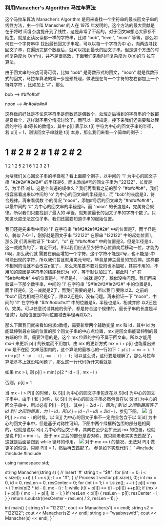 ### 利用Manacher's Algorithm 马拉车算法
这个马拉车算法 Manacher‘s Algorithm 是用来查找一个字符串的最长回文子串的线性方法，由一个叫 Manacher 的人在 1975 年发明的，这个方法的最大贡献是在于将时
间复杂度提升到了线性，这是非常了不起的。对于回文串想必大家都不陌生，就是正读反读都一样的字符串，比如 "bob", "level", "noon" 等等，那么如何在一个字符串中
找出最长回文子串呢，可以以每一个字符为中
心，向两边寻找回文子串，在遍历完整个数组后，就可以找到最长的回文子串。但是这个方法的时间复杂度为 O(n*n)，并不是很高效，下面我们来看时间复杂度为 O(n)的马
拉车算法。

由于回文串的长度可奇可偶，比如 "bob" 是奇数形式的回文，"noon" 就是偶数形式的回文，马拉车算法的第一步是预处理，做法是在每一个字符的左右都加上一个特殊字符
，比如加上 '#'，那么

bob    -->    #b#o#b#

noon    -->    #n#o#o#n# 

这样做的好处是不论原字符串是奇数还是偶数个，处理之后得到的字符串的个数都是奇数个，这样就不用分情况讨论了，而可以一起搞定。接下来我们还需要和处理后的字符
串t等长的数组p，其中 p[i] 表示以 t[i] 字符为中心的回文子串的半径，若 p[i] = 1，则该回文子串就是 t[i] 本身，那么我们来看一个简单的例子：

# 1 # 2 # 2 # 1 # 2 # 2 #
1 2 1 2 5 2 1 6 1 2 3 2 1

为啥我们关心回文子串的半径呢？看上面那个例子，以中间的 '1' 为中心的回文子串 "#2#2#1#2#2#" 的半径是6，而未添加#号的回文子串为 "22122"，长度是5，为半径
减1。这是个普遍的规律么？我们再看看之前的那个 "#b#o#b#"，我们很容易看出来以中间的 'o' 为中心的回文串的半径是4，而 "bob"的长度是3，符合规律。再来看偶数
个的情况 "noon"，添加#号后的回文串为 "#n#o#o#n#"，以最中间的 '#' 为中心的回文串的半径是5，而 "noon" 的长度是4，完美符合规律。所以我们只要找到了最大的
半径，就知道最长的回文子串的字符个数了。只知道长度无法定位子串，我们还需要知道子串的起始位置。   

我们还是先来看中间的 '1' 在字符串 "#1#2#2#1#2#2#" 中的位置是7，而半径是6，貌似 7-6=1，刚好就是回文子串 "22122" 在原串 "122122" 中的起始位置1。那么我
们再来验证下 "bob"，"o" 在 "#b#o#b#" 中的位置是3，但是半径是4，这一减成负的了，肯定不对。所以我们应该至少把中心位置向后移动一位，才能为0啊，那么我们就
需要在前面增加一个字符，这个字符不能是#号，也不能是s中可能出现的字符，所以我们暂且就用美元号吧，毕竟是博主最爱的东西嘛。这样都不相同的话就不会改变p值了，
那么末尾要不要对应的也添加呢，其实不用的，不用加的原因是字符串的结尾标识为 '\0'，等于默认加过了。那此时 "o" 在 "$#b#o#b#" 中的位置是4，半径是4，一减就
是0了，貌似没啥问题。我们再来验证一下那个数字串，中间的 '1' 在字符串 "$#1#2#2#1#2#2#" 中的位置是8，而半径是6，这一减就是2了，而我们需要的是1，所以我们
要除以2。之前的 "bob" 因为相减已经是0了，除以2还是0，没有问题。再来验证一下 "noon"，中间的 '#' 在字符串 "$#n#o#o#n#" 中的位置是5，半径也是5，相减并除
以2还是0，完美。可以任意试试其他的例子，都是符合这个规律的，最长子串的长度是半径减1，起始位置是中间位置减去半径再除以2。

那么下面我们就来看如何求p数组，需要新增两个辅助变量 mx 和 id，其中 id 为能延伸到最右端的位置的那个回文子串的中心点位置，mx 是回文串能延伸到的最右端的位
置，需要注意的是，这个 mx 位置的字符不属于回文串，所以才能用 mx-i 来更新 p[i] 的长度而不用加1，由 mx 的更新方式 mx = i + p[i] 也能看出来 mx 是不在回
文串范围内的，这个算法的最核心的一行如下：
` p[i] = mx > i ? min(p[2 * id - i], mx - i) : 1; `
可以这么说，这行要是理解了，那么马拉车算法基本上就没啥问题了，那么这一行代码拆开来看就是

如果 mx > i, 则 p[i] = min( p[2 * id - i] , mx - i )

否则，p[i] = 1

当 mx - i > P[j] 的时候，以 S[j] 为中心的回文子串包含在以 S[id] 为中心的回文子串中，由于 i 和 j 对称，以 S[i] 为中心的回文子串必然包含在以 S[id] 
为中心的回文子串中，所以必有 P[i] = P[j]，
其中 j = 2*id - i，因为 j 到 id 之间到距离等于 id 到 i 之间到距离，为 i - id，所以 j = id - (i - id) = 2*id - i，参见下图。
![](https://raw.githubusercontent.com/grandyang/leetcode/master/img/manacher_1.png)
当 P[j] >= mx - i 的时候，以 S[j] 为中心的回文子串不一定完全包含于以 S[id] 为中心的回文子串中，但是基于对称性可知，下图中两个绿框所包围的部分是相同
的，也就是说以 S[i] 为中心的回文子串，其向右至少会扩张到 mx 的位置，也就是说 P[i] = mx - i。
至于 mx 之后的部分是否对称，就只能老老实实去匹配了，这就是后面紧跟到 while 循环的作用。
![](https://raw.githubusercontent.com/grandyang/leetcode/master/img/manacher_2.png)
对于 mx <= i 的情况，无法对 P[i] 做更多的假设，只能 P[i] = 1，然后再去匹配了。
参见如下实现代码：
`
#include <vector>
#include <iostream>
#include <string>

using namespace std;

string Manacher(string s) {
    // Insert '#'
    string t = "$#";
    for (int i = 0; i < s.size(); ++i) {
        t += s[i];
        t += "#";
    }
    // Process t
    vector<int> p(t.size(), 0);
    int mx = 0, id = 0, resLen = 0, resCenter = 0;
    for (int i = 1; i < t.size(); ++i) {
        p[i] = mx > i ? min(p[2 * id - i], mx - i) : 1;
        while (t[i + p[i]] == t[i - p[i]]) ++p[i];
        if (mx < i + p[i]) {
            mx = i + p[i];
            id = i;
        }
        if (resLen < p[i]) {
            resLen = p[i];
            resCenter = i;
        }
    }
    return s.substr((resCenter - resLen) / 2, resLen - 1);
}

int main() {
    string s1 = "12212";
    cout << Manacher(s1) << endl;
    string s2 = "122122";
    cout << Manacher(s2) << endl;
    string s = "waabwswfd";
    cout << Manacher(s) << endl;
}
`
